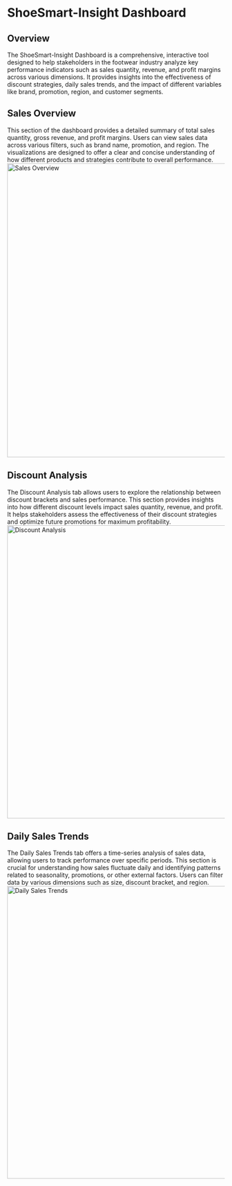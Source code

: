 # ShoeSmart-Insight Dashboard
## Overview
The ShoeSmart-Insight Dashboard is a comprehensive, interactive tool designed to help stakeholders in the footwear industry analyze key performance indicators such as sales quantity, revenue, and profit margins across various dimensions. It provides insights into the effectiveness of discount strategies, daily sales trends, and the impact of different variables like brand, promotion, region, and customer segments.

## Sales Overview
This section of the dashboard provides a detailed summary of total sales quantity, gross revenue, and profit margins. Users can view sales data across various filters, such as brand name, promotion, and region. The visualizations are designed to offer a clear and concise understanding of how different products and strategies contribute to overall performance.
<img width="679" alt="Sales Overview" src="https://github.com/user-attachments/assets/469fe93e-d376-4cc3-a44a-439d6903295e">
## Discount Analysis
The Discount Analysis tab allows users to explore the relationship between discount brackets and sales performance. This section provides insights into how different discount levels impact sales quantity, revenue, and profit. It helps stakeholders assess the effectiveness of their discount strategies and optimize future promotions for maximum profitability.
<img width="677" alt="Discount Analysis" src="https://github.com/user-attachments/assets/41098ce3-959a-430e-9dfe-79088b3b2f27">
## Daily Sales Trends
The Daily Sales Trends tab offers a time-series analysis of sales data, allowing users to track performance over specific periods. This section is crucial for understanding how sales fluctuate daily and identifying patterns related to seasonality, promotions, or other external factors. Users can filter data by various dimensions such as size, discount bracket, and region.
<img width="676" alt="Daily Sales Trends" src="https://github.com/user-attachments/assets/ebed746c-d0c2-4dba-bbff-e18bc82dd849">
